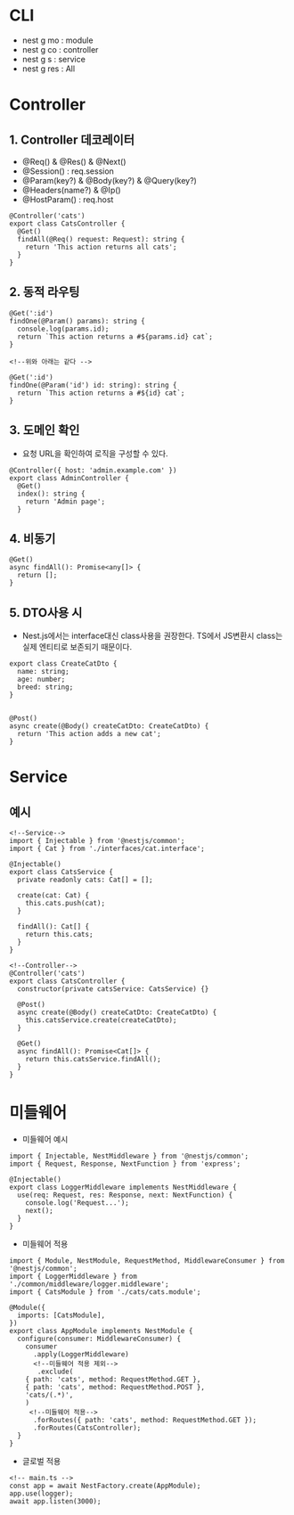 # **CLI**

- nest g mo : module
- nest g co : controller
- nest g s : service
- nest g res : All

# **Controller**

## **1. Controller 데코레이터**

- @Req() & @Res() & @Next()
- @Session() : req.session
- @Param(key?) & @Body(key?) & @Query(key?)
- @Headers(name?) & @Ip()
- @HostParam() : req.host

```
@Controller('cats')
export class CatsController {
  @Get()
  findAll(@Req() request: Request): string {
    return 'This action returns all cats';
  }
}
```

## **2. 동적 라우팅**

```
@Get(':id')
findOne(@Param() params): string {
  console.log(params.id);
  return `This action returns a #${params.id} cat`;
}

<!--위와 아래는 같다 -->

@Get(':id')
findOne(@Param('id') id: string): string {
  return `This action returns a #${id} cat`;
}

```

## **3. 도메인 확인**

- 요청 URL을 확인하여 로직을 구성할 수 있다.

```
@Controller({ host: 'admin.example.com' })
export class AdminController {
  @Get()
  index(): string {
    return 'Admin page';
  }

```

## **4. 비동기**

```
@Get()
async findAll(): Promise<any[]> {
  return [];
}
```

## **5. DTO사용 시**

- Nest.js에서는 interface대신 class사용을 권장한다. TS에서 JS변환시 class는 실제 엔티티로 보존되기 때문이다.

```
export class CreateCatDto {
  name: string;
  age: number;
  breed: string;
}


@Post()
async create(@Body() createCatDto: CreateCatDto) {
  return 'This action adds a new cat';
}
```

# **Service**

## **예시**

```
<!--Service-->
import { Injectable } from '@nestjs/common';
import { Cat } from './interfaces/cat.interface';

@Injectable()
export class CatsService {
  private readonly cats: Cat[] = [];

  create(cat: Cat) {
    this.cats.push(cat);
  }

  findAll(): Cat[] {
    return this.cats;
  }
}

<!--Controller-->
@Controller('cats')
export class CatsController {
  constructor(private catsService: CatsService) {}

  @Post()
  async create(@Body() createCatDto: CreateCatDto) {
    this.catsService.create(createCatDto);
  }

  @Get()
  async findAll(): Promise<Cat[]> {
    return this.catsService.findAll();
  }
}

```

# **미들웨어**

- 미들웨어 예시

```
import { Injectable, NestMiddleware } from '@nestjs/common';
import { Request, Response, NextFunction } from 'express';

@Injectable()
export class LoggerMiddleware implements NestMiddleware {
  use(req: Request, res: Response, next: NextFunction) {
    console.log('Request...');
    next();
  }
}

```

- 미들웨어 적용

```
import { Module, NestModule, RequestMethod, MiddlewareConsumer } from '@nestjs/common';
import { LoggerMiddleware } from './common/middleware/logger.middleware';
import { CatsModule } from './cats/cats.module';

@Module({
  imports: [CatsModule],
})
export class AppModule implements NestModule {
  configure(consumer: MiddlewareConsumer) {
    consumer
      .apply(LoggerMiddleware)
      <!--미들웨어 적용 제외-->
       .exclude(
    { path: 'cats', method: RequestMethod.GET },
    { path: 'cats', method: RequestMethod.POST },
    'cats/(.*)',
    )
     <!--미들웨어 적용-->
      .forRoutes({ path: 'cats', method: RequestMethod.GET });
      .forRoutes(CatsController);
  }
}
```

- 글로벌 적용

```
<!-- main.ts -->
const app = await NestFactory.create(AppModule);
app.use(logger);
await app.listen(3000);
```
